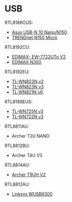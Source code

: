 # USB


RTL8188CUS:

* [Asus USB-N 10 Nano/N150](https://www.asus.com/Networking/USBN10_NANO/)
* [TRENDnet N150 Micro](https://www.trendnet.com/products/product-detail?prod=195_TEW-648UBM)

RTL8192CU:

* [EDIMAX- EW-7722UTn V2](https://www.edimax.com/edimax/merchandise/merchandise_detail/data/edimax/global/wireless_adapters_n300/ew-7722utn_v2)
* [EDIMAX N300](https://www.edimax.com/edimax/merchandise/merchandise_detail/data/edimax/in/wireless_adapters_n300/ew-7612uan_v2/)

RTL8192EU:

* [TL-WN823N v2](https://www.tp-link.com/us/home-networking/usb-adapter/tl-wn823n/)
* [TL-WN823N v3](https://www.tp-link.com/us/home-networking/usb-adapter/tl-wn823n/)
* [TL-WN821N v6](https://www.tp-link.com/ca/home-networking/adapter/tl-wn821n/)


RTL8188EUS:

* [TL-WN725N v3](https://www.tp-link.com/us/home-networking/usb-adapter/tl-wn725n/)
* [TL-WN722N v3](https://www.tp-link.com/us/home-networking/usb-adapter/tl-wn722n/)

RTL8811AU:

* Archer T2U NANO

RTL8812BU:

* Archer T4U V3

RTL8814AU:

* [Archer T9UH V2](https://www.tp-link.com/us/home-networking/usb-adapter/archer-t9uh/)

RTL8812AU:

* [Linksys WUSB6300](https://www.linksys.com/us/p/P-WUSB6300/)


